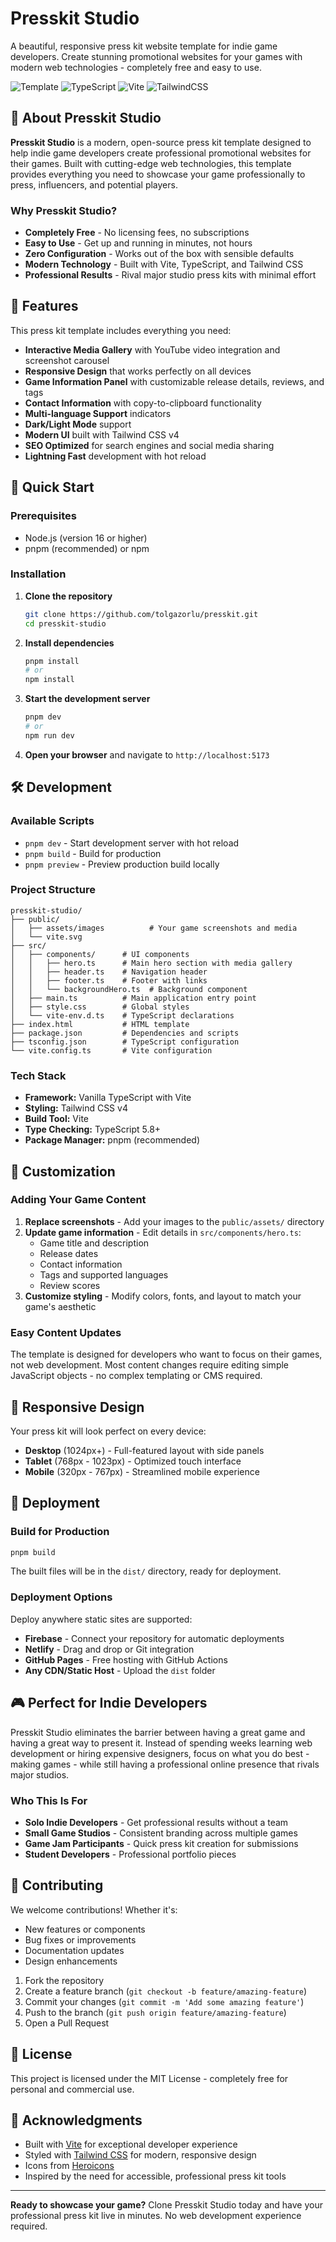 # Presskit Studio

A beautiful, responsive press kit website template for indie game developers. Create stunning promotional websites for your games with modern web technologies - completely free and easy to use.

![Template](https://img.shields.io/badge/Template-Press%20Kit%20Studio-blue?style=for-the-badge)
![TypeScript](https://img.shields.io/badge/TypeScript-007ACC?style=for-the-badge&logo=typescript&logoColor=white)
![Vite](https://img.shields.io/badge/Vite-646CFF?style=for-the-badge&logo=vite&logoColor=white)
![TailwindCSS](https://img.shields.io/badge/Tailwind_CSS-38B2AC?style=for-the-badge&logo=tailwind-css&logoColor=white)

## 🎯 About Presskit Studio

**Presskit Studio** is a modern, open-source press kit template designed to help indie game developers create professional promotional websites for their games. Built with cutting-edge web technologies, this template provides everything you need to showcase your game professionally to press, influencers, and potential players.

### Why Presskit Studio?

- **Completely Free** - No licensing fees, no subscriptions
- **Easy to Use** - Get up and running in minutes, not hours
- **Zero Configuration** - Works out of the box with sensible defaults
- **Modern Technology** - Built with Vite, TypeScript, and Tailwind CSS
- **Professional Results** - Rival major studio press kits with minimal effort

## 🌟 Features

This press kit template includes everything you need:

- **Interactive Media Gallery** with YouTube video integration and screenshot carousel
- **Responsive Design** that works perfectly on all devices
- **Game Information Panel** with customizable release details, reviews, and tags
- **Contact Information** with copy-to-clipboard functionality
- **Multi-language Support** indicators
- **Dark/Light Mode** support
- **Modern UI** built with Tailwind CSS v4
- **SEO Optimized** for search engines and social media sharing
- **Lightning Fast** development with hot reload

## 🚀 Quick Start

### Prerequisites

- Node.js (version 16 or higher)
- pnpm (recommended) or npm

### Installation

1. **Clone the repository**
   ```bash
   git clone https://github.com/tolgazorlu/presskit.git
   cd presskit-studio
   ```

2. **Install dependencies**
   ```bash
   pnpm install
   # or
   npm install
   ```

3. **Start the development server**
   ```bash
   pnpm dev
   # or
   npm run dev
   ```

4. **Open your browser** and navigate to `http://localhost:5173`

## 🛠️ Development

### Available Scripts

- `pnpm dev` - Start development server with hot reload
- `pnpm build` - Build for production
- `pnpm preview` - Preview production build locally

### Project Structure

```
presskit-studio/
├── public/
│   ├── assets/images          # Your game screenshots and media
│   └── vite.svg
├── src/
│   ├── components/      # UI components
│   │   ├── hero.ts      # Main hero section with media gallery
│   │   ├── header.ts    # Navigation header
│   │   ├── footer.ts    # Footer with links
│   │   └── backgroundHero.ts  # Background component
│   ├── main.ts          # Main application entry point
│   ├── style.css        # Global styles
│   └── vite-env.d.ts    # TypeScript declarations
├── index.html           # HTML template
├── package.json         # Dependencies and scripts
├── tsconfig.json        # TypeScript configuration
└── vite.config.ts       # Vite configuration
```

### Tech Stack

- **Framework:** Vanilla TypeScript with Vite
- **Styling:** Tailwind CSS v4
- **Build Tool:** Vite
- **Type Checking:** TypeScript 5.8+
- **Package Manager:** pnpm (recommended)

## 🎨 Customization

### Adding Your Game Content

1. **Replace screenshots** - Add your images to the `public/assets/` directory
2. **Update game information** - Edit details in `src/components/hero.ts`:
   - Game title and description
   - Release dates
   - Contact information
   - Tags and supported languages
   - Review scores
3. **Customize styling** - Modify colors, fonts, and layout to match your game's aesthetic

### Easy Content Updates

The template is designed for developers who want to focus on their games, not web development. Most content changes require editing simple JavaScript objects - no complex templating or CMS required.

## 📱 Responsive Design

Your press kit will look perfect on every device:
- **Desktop** (1024px+) - Full-featured layout with side panels
- **Tablet** (768px - 1023px) - Optimized touch interface
- **Mobile** (320px - 767px) - Streamlined mobile experience

## 🚀 Deployment

### Build for Production

```bash
pnpm build
```

The built files will be in the `dist/` directory, ready for deployment.

### Deployment Options

Deploy anywhere static sites are supported:
- **Firebase** - Connect your repository for automatic deployments
- **Netlify** - Drag and drop or Git integration
- **GitHub Pages** - Free hosting with GitHub Actions
- **Any CDN/Static Host** - Upload the `dist` folder

## 🎮 Perfect for Indie Developers

Presskit Studio eliminates the barrier between having a great game and having a great way to present it. Instead of spending weeks learning web development or hiring expensive designers, focus on what you do best - making games - while still having a professional online presence that rivals major studios.

### Who This Is For

- **Solo Indie Developers** - Get professional results without a team
- **Small Game Studios** - Consistent branding across multiple games
- **Game Jam Participants** - Quick press kit creation for submissions
- **Student Developers** - Professional portfolio pieces

## 🤝 Contributing

We welcome contributions! Whether it's:
- New features or components
- Bug fixes or improvements
- Documentation updates
- Design enhancements

1. Fork the repository
2. Create a feature branch (`git checkout -b feature/amazing-feature`)
3. Commit your changes (`git commit -m 'Add some amazing feature'`)
4. Push to the branch (`git push origin feature/amazing-feature`)
5. Open a Pull Request

## 📝 License

This project is licensed under the MIT License - completely free for personal and commercial use.

## 🙏 Acknowledgments

- Built with [Vite](https://vitejs.dev/) for exceptional developer experience
- Styled with [Tailwind CSS](https://tailwindcss.com/) for modern, responsive design
- Icons from [Heroicons](https://heroicons.com/)
- Inspired by the need for accessible, professional press kit tools

---

**Ready to showcase your game?** Clone Presskit Studio today and have your professional press kit live in minutes. No web development experience required.
